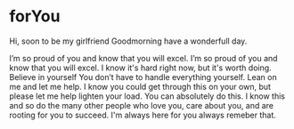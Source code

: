 # forYou
Hi, soon to be my girlfriend
Goodmorning have a wonderfull day.

I’m so proud of you and know that you will excel.
I’m so proud of you and know that you will excel.
I know it's hard right now, but it's worth doing. Believe in yourself
You don’t have to handle everything yourself. Lean on me and let me help. I know you could get through this on your own, but please let me help lighten your load.
You can absolutely do this. I know this and so do the many other people who love you, care about you, and are rooting for you to succeed.
I'm always here for you always remeber that.